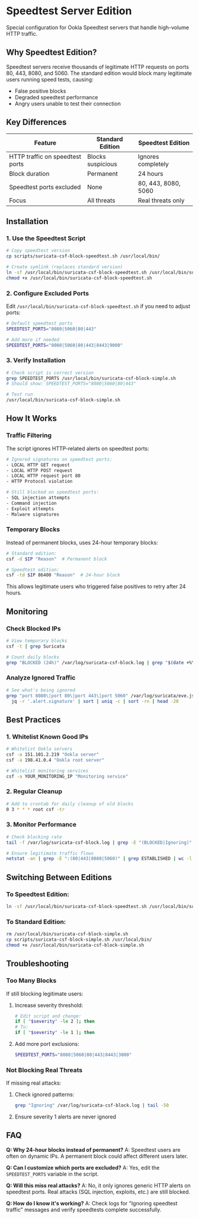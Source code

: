 # Speedtest Server Edition

Special configuration for Ookla Speedtest servers that handle high-volume HTTP traffic.

## Why Speedtest Edition?

Speedtest servers receive thousands of legitimate HTTP requests on ports 80, 443, 8080, and 5060. The standard edition would block many legitimate users running speed tests, causing:

- False positive blocks
- Degraded speedtest performance
- Angry users unable to test their connection

## Key Differences

| Feature | Standard Edition | Speedtest Edition |
|---------|-----------------|-------------------|
| HTTP traffic on speedtest ports | Blocks suspicious | Ignores completely |
| Block duration | Permanent | 24 hours |
| Speedtest ports excluded | None | 80, 443, 8080, 5060 |
| Focus | All threats | Real threats only |

## Installation

### 1. Use the Speedtest Script

```bash
# Copy speedtest version
cp scripts/suricata-csf-block-speedtest.sh /usr/local/bin/

# Create symlink (replaces standard version)
ln -sf /usr/local/bin/suricata-csf-block-speedtest.sh /usr/local/bin/suricata-csf-block-simple.sh
chmod +x /usr/local/bin/suricata-csf-block-speedtest.sh
```

### 2. Configure Excluded Ports

Edit `/usr/local/bin/suricata-csf-block-speedtest.sh` if you need to adjust ports:

```bash
# Default speedtest ports
SPEEDTEST_PORTS="8080|5060|80|443"

# Add more if needed
SPEEDTEST_PORTS="8080|5060|80|443|8443|9000"
```

### 3. Verify Installation

```bash
# Check script is correct version
grep SPEEDTEST_PORTS /usr/local/bin/suricata-csf-block-simple.sh
# Should show: SPEEDTEST_PORTS="8080|5060|80|443"

# Test run
/usr/local/bin/suricata-csf-block-simple.sh
```

## How It Works

### Traffic Filtering

The script ignores HTTP-related alerts on speedtest ports:

```bash
# Ignored signatures on speedtest ports:
- LOCAL HTTP GET request
- LOCAL HTTP POST request  
- LOCAL HTTP request port 80
- HTTP Protocol violation

# Still blocked on speedtest ports:
- SQL injection attempts
- Command injection
- Exploit attempts
- Malware signatures
```

### Temporary Blocks

Instead of permanent blocks, uses 24-hour temporary blocks:

```bash
# Standard edition:
csf -d $IP "Reason"  # Permanent block

# Speedtest edition:
csf -td $IP 86400 "Reason"  # 24-hour block
```

This allows legitimate users who triggered false positives to retry after 24 hours.

## Monitoring

### Check Blocked IPs

```bash
# View temporary blocks
csf -t | grep Suricata

# Count daily blocks
grep "BLOCKED (24h)" /var/log/suricata-csf-block.log | grep "$(date +%Y-%m-%d)" | wc -l
```

### Analyze Ignored Traffic

```bash
# See what's being ignored
grep "port 8080\|port 80\|port 443\|port 5060" /var/log/suricata/eve.json | \
  jq -r '.alert.signature' | sort | uniq -c | sort -rn | head -20
```

## Best Practices

### 1. Whitelist Known Good IPs

```bash
# Whitelist Ookla servers
csf -a 151.101.2.219 "Ookla server"
csf -a 198.41.0.4 "Ookla root server"

# Whitelist monitoring services
csf -a YOUR_MONITORING_IP "Monitoring service"
```

### 2. Regular Cleanup

```bash
# Add to crontab for daily cleanup of old blocks
0 3 * * * root csf -tr
```

### 3. Monitor Performance

```bash
# Check blocking rate
tail -f /var/log/suricata-csf-block.log | grep -E "(BLOCKED|Ignoring)"

# Ensure legitimate traffic flows
netstat -an | grep -E ":(80|443|8080|5060)" | grep ESTABLISHED | wc -l
```

## Switching Between Editions

### To Speedtest Edition:

```bash
ln -sf /usr/local/bin/suricata-csf-block-speedtest.sh /usr/local/bin/suricata-csf-block-simple.sh
```

### To Standard Edition:

```bash
rm /usr/local/bin/suricata-csf-block-simple.sh
cp scripts/suricata-csf-block-simple.sh /usr/local/bin/
chmod +x /usr/local/bin/suricata-csf-block-simple.sh
```

## Troubleshooting

### Too Many Blocks

If still blocking legitimate users:

1. Increase severity threshold:
   ```bash
   # Edit script and change:
   if [ "$severity" -le 2 ]; then
   # To:
   if [ "$severity" -le 1 ]; then
   ```

2. Add more port exclusions:
   ```bash
   SPEEDTEST_PORTS="8080|5060|80|443|8443|3000"
   ```

### Not Blocking Real Threats

If missing real attacks:

1. Check ignored patterns:
   ```bash
   grep "Ignoring" /var/log/suricata-csf-block.log | tail -50
   ```

2. Ensure severity 1 alerts are never ignored

## FAQ

**Q: Why 24-hour blocks instead of permanent?**
A: Speedtest users are often on dynamic IPs. A permanent block could affect different users later.

**Q: Can I customize which ports are excluded?**
A: Yes, edit the `SPEEDTEST_PORTS` variable in the script.

**Q: Will this miss real attacks?**
A: No, it only ignores generic HTTP alerts on speedtest ports. Real attacks (SQL injection, exploits, etc.) are still blocked.

**Q: How do I know it's working?**
A: Check logs for "Ignoring speedtest traffic" messages and verify speedtests complete successfully.
